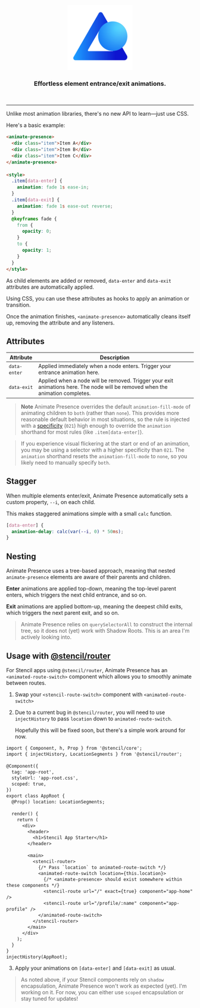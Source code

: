 <div align="center">
    <img src="/.github/assets/logo.svg?sanitize=true" alt="Animate Presence" width="175" />
</div>
<h3 align="center">Effortless element entrance/exit animations.</h3>

<br />

---

Unlike most animation libraries, there's no new API to learn&mdash;just use CSS.

Here's a basic example:

```html
<animate-presence>
  <div class="item">Item A</div>
  <div class="item">Item B</div>
  <div class="item">Item C</div>
</animate-presence>

<style>
  .item[data-enter] {
    animation: fade 1s ease-in;
  }
  .item[data-exit] {
    animation: fade 1s ease-out reverse;
  }
  @keyframes fade {
    from {
      opacity: 0;
    }
    to {
      opacity: 1;
    }
  }
</style>
```

As child elements are added or removed, `data-enter` and `data-exit` attributes are automatically applied.

Using CSS, you can use these attributes as hooks to apply an animation or transition.

Once the animation finishes, `<animate-presence>` automatically cleans itself up, removing the attribute and any listeners.

## Attributes

| Attribute    | Description                                                                                                                    |
| ------------ | ------------------------------------------------------------------------------------------------------------------------------ |
| `data-enter` | Applied immediately when a node enters. Trigger your entrance animation here.                                                  |
| `data-exit`  | Applied when a node will be removed. Trigger your exit animations here. The node will be removed when the animation completes. |

> **Note** Animate Presence overrides the default `animation-fill-mode` of animating children to `both` (rather than `none`).
> This provides more reasonable default behavior in most situations, so the rule is injected with a [specificity](https://developer.mozilla.org/en-US/docs/Web/CSS/Specificity) (`021`) high enough to override the `animation` shorthand for most rules (like `.item[data-enter]`).

> If you experience visual flickering at the start or end of an animation, you may be using a selector with a higher specificity than `021`.
> The `animation` shorthand resets the `animation-fill-mode` to `none`, so you likely need to manually specify `both`.

## Stagger

When multiple elements enter/exit, Animate Presence automatically sets a custom property, `--i`, on each child.

This makes staggered animations simple with a small `calc` function.

```css
[data-enter] {
  animation-delay: calc(var(--i, 0) * 50ms);
}
```

## Nesting

Animate Presence uses a tree-based approach, meaning that nested `animate-presence` elements are aware of their parents and children.

**Enter** animations are applied top-down, meaning the top-level parent enters, which triggers the next child entrance, and so on.

**Exit** animations are applied bottom-up, meaning the deepest child exits, which triggers the next parent exit, and so on.

> Animate Presence relies on `querySelectorAll` to construct the internal tree, so it does not (yet) work with Shadow Roots.
> This is an area I'm actively looking into.

## Usage with [@stencil/router](https://github.com/ionic-team/stencil-router)

For Stencil apps using `@stencil/router`, Animate Presence has an `<animated-route-switch>` component which allows you to smoothly animate between routes.

1. Swap your `<stencil-route-switch>` component with `<animated-route-switch>`

2. Due to a current bug in `@stencil/router`, you will need to use `injectHistory` to pass `location` down to `animated-route-switch`.

   Hopefully this will be fixed soon, but there's a simple work around for now.

```tsx
import { Component, h, Prop } from '@stencil/core';
import { injectHistory, LocationSegments } from '@stencil/router';

@Component({
  tag: 'app-root',
  styleUrl: 'app-root.css',
  scoped: true,
})
export class AppRoot {
  @Prop() location: LocationSegments;

  render() {
    return (
      <div>
        <header>
          <h1>Stencil App Starter</h1>
        </header>

        <main>
          <stencil-router>
            {/* Pass `location` to animated-route-switch */}
            <animated-route-switch location={this.location}>
              {/* <animate-presence> should exist somewhere within these components */}
              <stencil-route url="/" exact={true} component="app-home" />
              <stencil-route url="/profile/:name" component="app-profile" />
            </animated-route-switch>
          </stencil-router>
        </main>
      </div>
    );
  }
}
injectHistory(AppRoot);
```

3. Apply your animations on `[data-enter]` and `[data-exit]` as usual.

> As noted above, if your Stencil components rely on `shadow` encapsulation, Animate Presence won't work as expected (yet). I'm working on it.
> For now, you can either use `scoped` encapsulation or stay tuned for updates!

